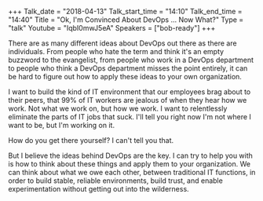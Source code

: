 +++
Talk_date = "2018-04-13"
Talk_start_time = "14:10"
Talk_end_time = "14:40"
Title = "Ok, I'm Convinced About DevOps ... Now What?"
Type = "talk"
Youtube = "IqbI0mwJ5eA"
Speakers = ["bob-ready"]
+++

There are as many different ideas about DevOps out there as there are individuals. From people who hate the term and think it's an empty buzzword to the evangelist, from people who work in a DevOps department to people who think a DevOps department misses the point entirely, it can be hard to figure out how to apply these ideas to your own organization.

I want to build the kind of IT environment that our employees brag about to their peers, that 99% of IT workers are jealous of when they hear how we work. Not what we work on, but how we work. I want to relentlessly eliminate the parts of IT jobs that suck. I'll tell you right now I'm not where I want to be, but I'm working on it.

How do you get there yourself? I can't tell you that.

But I believe the ideas behind DevOps are the key. I can try to help you with is how to think about these things and apply them to your organization. We can think about what we owe each other, between traditional IT functions, in order to build stable, reliable environments, build trust, and enable experimentation without getting out into the wilderness.
